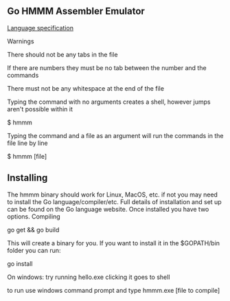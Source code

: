 Go HMMM Assembler Emulator
--------------------------
[Language specification](https://www.cs.hmc.edu/~cs5grad/cs5/hmmm/documentation/documentation.html)

Warnings

There should not be any tabs in the file 

If there are numbers they must be no tab between the number and the commands

There must not be any whitespace at the end of the file

Typing the command with no arguments creates a shell, however jumps aren't possible within it

$ hmmm

Typing the command and a file as an argument will run the commands in the file line by line

$ hmmm [file]

Installing
-----------

The hmmm binary should work for Linux, MacOS, etc. if not you may need to install the Go language/compiler/etc. Full details of installation and set up can be found on the Go language website. Once installed you have two options.
Compiling

go get && go build

This will create a binary for you. If you want to install it in the $GOPATH/bin folder you can run:

go install

On windows: try running hello.exe clicking it goes to shell 

to run use windows command prompt and type hmmm.exe [file to compile]
